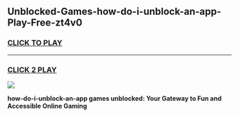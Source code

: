 
## Unblocked-Games-how-do-i-unblock-an-app-Play-Free-zt4v0
<h3>
<a href="https://premium76.site?title=how-do-i-unblock-an-app&ref=23A">CLICK TO PLAY</a></h3>
<hr>

<h3>
<a href="https://premium76.site?title=how-do-i-unblock-an-app&ref=23A">CLICK 2 PLAY</a>
  
</h3>

<a href="https://premium76.site?title=how-do-i-unblock-an-app&ref=23A"><img src="https://clearcache.store/games.png"></a>


**how-do-i-unblock-an-app games unblocked: Your Gateway to Fun and Accessible Online Gaming**
